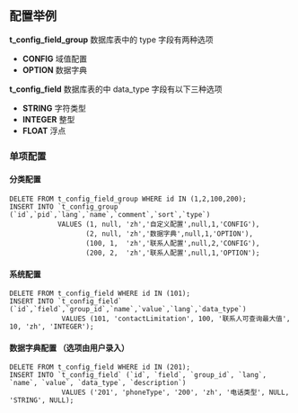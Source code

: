 ## 配置举例
**t_config_field_group** 数据库表中的 type 字段有两种选项
- **CONFIG**  域值配置
- **OPTION**  数据字典

**t_config_field**  数据库表的中 data_type 字段有以下三种选项
- **STRING**   字符类型
- **INTEGER**  整型
- **FLOAT**    浮点

### 单项配置

#### 分类配置
```shell
DELETE FROM t_config_field_group WHERE id IN (1,2,100,200);
INSERT INTO `t_config_group` (`id`,`pid`,`lang`,`name`,`comment`,`sort`,`type`)
            VALUES (1, null, 'zh','自定义配置',null,1,'CONFIG'),
                   (2, null, 'zh','数据字典',null,1,'OPTION'),
                   (100, 1,  'zh','联系人配置',null,2,'CONFIG'),
                   (200, 2,  'zh','联系人配置',null,1,'OPTION');
```

#### 系统配置
```shell
DELETE FROM t_config_field WHERE id IN (101);
INSERT INTO `t_config_field` (`id`,`field`,`group_id`,`name`,`value`,`lang`,`data_type`)
             VALUES (101, 'contactLimitation', 100, '联系人可查询最大值', 10, 'zh', 'INTEGER');
```

#### 数据字典配置 （选项由用户录入）
```shell
DELETE FROM t_config_field WHERE id IN (201);
INSERT INTO `t_config_field` (`id`, `field`, `group_id`, `lang`, `name`, `value`, `data_type`, `description`)
             VALUES ('201', 'phoneType', '200', 'zh', '电话类型', NULL, 'STRING', NULL);
```
